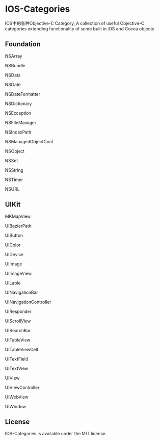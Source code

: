 IOS-Categories
================

IOS中的各种Objective-C Category, A collection of useful Objective-C categories extending functionality of some built in iOS and Cocoa objects

## Foundation
NSArray

NSBundle

NSData

NSDate

NSDateFormatter

NSDictionary

NSException

NSFileManager

NSIndexPath

NSManagedObjectCont

NSObject

NSSet

NSString

NSTimer

NSURL


## UIKit
MKMapView

UIBezierPath

UIButton

UIColor

UIDevice

UIImage

UIImageView

UILable

UINavigationBar

UINavigationController

UIResponder

UIScrollView

UISearchBar

UITableView

UITableViewCell

UITextField

UITextView

UIView

UIViewController

UIWebView

UIWindow

## License

IOS-Categories is available under the MIT license.

